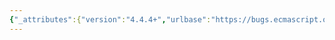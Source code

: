 ```yaml
---
{"_attributes":{"version":"4.4.4+","urlbase":"https://bugs.ecmascript.org/","maintainer":"dherman@mozilla.com"},"bug":{"bug_id":3932,"creation_ts":"2015-02-14 10:09:00 -0800","short_desc":"15.1.1 Early Errors: Incomplete early error restrictions for \"super\" and \"new.target\" in eval code","delta_ts":"2015-02-19 19:10:51 -0800","product":"Draft for 6th Edition","component":"technical issue","version":"Rev 33: February 12, 2015 Draft","rep_platform":"All","op_sys":"All","bug_status":"RESOLVED","resolution":"FIXED","priority":"Normal","bug_severity":"normal","everconfirmed":true,"reporter":{"uid":"andrebargull","name":"André Bargull"},"assigned_to":{"uid":"allen","name":"Allen Wirfs-Brock"},"long_desc":[{"commentid":12670,"comment_count":0,"who":{"uid":"andrebargull","name":"André Bargull"},"bug_when":"2015-02-14 10:09:45 -0800","thetext":"15.1.1 Static Semantics: Early Errors\n\n> It is a Syntax Error if StatementList Contains super unless\n> the source code containing super is eval code that is being\n> processed by a direct eval that is contained in function code.\n\n> It is a Syntax Error if StatementList Contains NewTarget unless\n> the source code containing NewTarget is eval code that is being\n> processed by a direct eval that is contained in function code.\n\n\n(This is probably a follow-up of bug 3844.)\n\nThe early error restrictions are incomplete for arrow functions which are not embedded in a function with a this-binding. \n\nFor example this script:\n---\n(() => eval(\"new.target\"))();\n---\n\nDoes not produce an early error with the current semantics because the eval script is executed within function code. But when `new.target` gets evaluated, 8.3.4 GetNewTarget ( ) will throw an assertion error in step 2."},{"commentid":12672,"comment_count":1,"who":{"uid":"allen","name":"Allen Wirfs-Brock"},"bug_when":"2015-02-14 11:10:20 -0800","thetext":"fixed in rev34 editor's draft\nsee 15.1.1 and 14.2.3"},{"commentid":13001,"comment_count":2,"who":{"uid":"allen","name":"Allen Wirfs-Brock"},"bug_when":"2015-02-19 19:10:51 -0800","thetext":"fixed in rev34"}]}}
---
```

